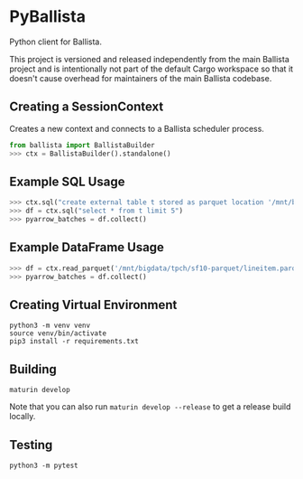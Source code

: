 <!---
  Licensed to the Apache Software Foundation (ASF) under one
  or more contributor license agreements.  See the NOTICE file
  distributed with this work for additional information
  regarding copyright ownership.  The ASF licenses this file
  to you under the Apache License, Version 2.0 (the
  "License"); you may not use this file except in compliance
  with the License.  You may obtain a copy of the License at

    http://www.apache.org/licenses/LICENSE-2.0

  Unless required by applicable law or agreed to in writing,
  software distributed under the License is distributed on an
  "AS IS" BASIS, WITHOUT WARRANTIES OR CONDITIONS OF ANY
  KIND, either express or implied.  See the License for the
  specific language governing permissions and limitations
  under the License.
-->

# PyBallista

Python client for Ballista.

This project is versioned and released independently from the main Ballista project and is intentionally not
part of the default Cargo workspace so that it doesn't cause overhead for maintainers of the main Ballista codebase.

## Creating a SessionContext

Creates a new context and connects to a Ballista scheduler process.

```python
from ballista import BallistaBuilder
>>> ctx = BallistaBuilder().standalone()
```

## Example SQL Usage

```python
>>> ctx.sql("create external table t stored as parquet location '/mnt/bigdata/tpch/sf10-parquet/lineitem.parquet'")
>>> df = ctx.sql("select * from t limit 5")
>>> pyarrow_batches = df.collect()
```

## Example DataFrame Usage

```python
>>> df = ctx.read_parquet('/mnt/bigdata/tpch/sf10-parquet/lineitem.parquet').limit(5)
>>> pyarrow_batches = df.collect()
```

## Creating Virtual Environment

```shell
python3 -m venv venv
source venv/bin/activate
pip3 install -r requirements.txt
```

## Building

```shell
maturin develop
```

Note that you can also run `maturin develop --release` to get a release build locally.

## Testing

```shell
python3 -m pytest
```
